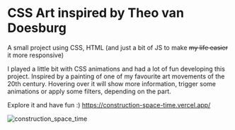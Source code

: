 # CSS Art inspired by Theo van Doesburg
A small project using CSS, HTML (and just a bit of JS to make ~~my life easier~~ it more responsive)

I played a little bit with CSS animations and had a lot of fun developing this project.
Inspired by a painting of one of my favourite art movements of the 20th century.
Hovering over it will show more information, trigger some animations or apply some filters, depending on the part.

Explore it and have fun :)
https://construction-space-time.vercel.app/

![construction_space_time](https://github.com/melisabeatriz/construction_space_time/assets/48598090/17e85726-6e1d-4e57-98a8-2481082c09af)
